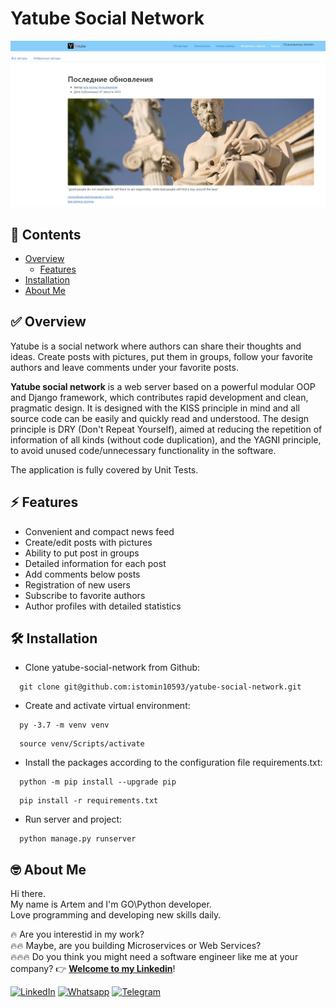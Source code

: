 # Yatube Social Network
<p align="center"><img src="https://github.com/istomin10593/yatube-social-network/blob/289dec4016d045b54c8f503942d3d324419f8d86/doc/home_page.jpg" width="1200px"></p>

## 📖 Contents

- [Overview](#-overview)
  - [Features](#-features)
- [Installation](#-installation)
- [About Me](#-about-me)

## &#9989; Overview

Yatube is a social network where authors can share their thoughts and ideas. Create posts with pictures, put them in groups, follow your favorite authors and leave comments under your favorite posts.

 **Yatube social network** is a web server based on a powerful modular OOP and Django framework, which contributes rapid development and clean, pragmatic design.
It is designed with the KISS principle in mind and all source code can be easily and quickly read and understood. The design principle is DRY (Don't Repeat Yourself), aimed at reducing the repetition of information of all kinds (without code duplication), and the YAGNI principle, to avoid unused code/unnecessary functionality in the software.

The application is fully covered by Unit Tests.

## &#9889; Features
 - Сonvenient and compact news feed
 - Create/edit posts with pictures
 - Ability to put post in groups
 - Detailed information for each post
 - Add comments below posts
 - Registration of new users
 - Subscribe to favorite authors
 - Author profiles with detailed statistics

## 🛠 Installation

  * Clone yatube-social-network from Github:

```
  git clone git@github.com:istomin10593/yatube-social-network.git
```

  * Create and activate virtual environment:

```
  py -3.7 -m venv venv
```

```
  source venv/Scripts/activate
```

  * Install the packages according to the configuration file requirements.txt:

```
  python -m pip install --upgrade pip
```

```
  pip install -r requirements.txt
```


  * Run server and project:

```
  python manage.py runserver
```
## 	&#129299; About Me

Hi there.  
My name is Artem  and I'm GO\Python developer.  
Love programming and developing new skills daily.  

&#128293; Are you interestid in my work?  
&#128293;&#128293; Maybe, are you building  Microservices or Web Services?  
&#128293;&#128293;&#128293; Do you think you might need a software engineer like me at your company? 👉 **[Welcome to my Linkedin](https://www.linkedin.com/in/artem-istomin-a5b192246)**!

[![LinkedIn](https://img.shields.io/badge/LinkedIn-blue?logo=linkedin&logoColor=white&style=for-the-badge)](https://www.linkedin.com/in/artem-istomin-a5b192246) [![Whatsapp](https://img.shields.io/badge/WhatsApp-green?logo=whatsapp&logoColor=white&style=for-the-badge)](https://wa.me/79150063090) [![Telegram](https://img.shields.io/badge/Telegram-blue?logo=telegram&logoColor=white&style=for-the-badge)](https://t.me/polosatiyman)